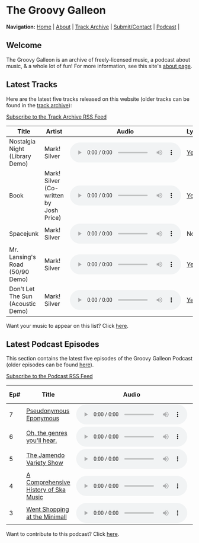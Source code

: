 # The Groovy Galleon

**Navigation:** [Home](index) \| [About](about) \| [Track Archive](tunes) \| [Submit/Contact](submit) \| [Podcast](podcast) \|

## Welcome

The Groovy Galleon is an archive of freely-licensed music, a podcast about music, & a whole lot of fun! For more information, see this site's [about page](about).

## Latest Tracks

Here are the latest five tracks released on this website (older tracks can be found in the [track archive](tunes)):

[Subscribe to the Track Archive RSS Feed](ggta.xml)

| Title | Artist | Audio | Lyrics |
| --- | --- | --- | --- |
| Nostalgia Night (Library Demo) | Mark! Silver | <audio src="https://archive.org/download/NostalgiaNightLibraryDemo/NostalgiaNightLibraryDemo.flac" controls>[Download](https://archive.org/download/NostalgiaNightLibraryDemo/NostalgiaNightLibraryDemo.flac)</audio> | [Yes](https://archive.org/download/NostalgiaNightLibraryDemo/nosnite.txt) |
| Book | Mark! Silver (Co-written by Josh Price) | <audio src="https://archive.org/download/marksilvermedia_protonmail_Book/book.flac" controls>[Download](https://archive.org/download/marksilvermedia_protonmail_Book/book.flac)</audio> | [Yes](https://archive.org/download/marksilvermedia_protonmail_Book/Book.txt) |
| Spacejunk | Mark! Silver | <audio src="https://archive.org/download/Spacejunk_201707/Spacejunk.flac" controls>[Download](https://archive.org/download/Spacejunk_201707/Spacejunk.flac)</audio> | No |
| Mr. Lansing's Road (50/90 Demo) | Mark! Silver | <audio src="https://archive.org/download/Mr.LansingsRoad/Mr.%20Lansing's%20Road.flac" controls>[Download](https://archive.org/download/Mr.LansingsRoad/Mr.%20Lansing's%20Road.flac)</audio> | [Yes](https://archive.org/download/Mr.LansingsRoad/Mr.%20Lansing's%20Road%20(Lyrics).txt) |
| Don't Let The Sun (Acoustic Demo) | Mark! Silver | <audio src="https://ia601505.us.archive.org/10/items/dontletthesunacoustic/dontletthesunacoustic.ogg" controls>[Download](https://ia601505.us.archive.org/10/items/dontletthesunacoustic/dontletthesunacoustic.ogg)</audio> | [Yes](https://archive.org/download/dontletthesunacoustic/Don%27t%20Let%20The%20Sun) |

Want your music to appear on this list? Click [here](submit).

## Latest Podcast Episodes

This section contains the latest five episodes of the Groovy Galleon Podcast (older episodes can be found [here](podcast)).

[Subscribe to the Podcast RSS Feed](ggpod.xml)

| Ep# | Title | Audio | Show Notes |
| --- | --- | --- | --- |
| 7 | [Pseudonymous Eponymous](https://archive.org/details/GroovyGalleon7) | <audio src="https://archive.org/download/GroovyGalleon7/gge7.flac" controls>[Download](https://archive.org/download/GroovyGalleon7/gge7.flac)</audio> | [e7.txt](https://archive.org/download/GroovyGalleon7/e7.txt) |
| 6 | [Oh, the genres you'll hear.](https://archive.org/details/marksilvermedia_protonmail_Gge6) | <audio src="https://archive.org/download/marksilvermedia_protonmail_Gge6/gge6.flac" controls>[Download](https://archive.org/download/marksilvermedia_protonmail_Gge6/gge6.flac)</audio> | [e6.txt](https://archive.org/download/marksilvermedia_protonmail_Gge6/e6.txt) |
| 5 | [The Jamendo Variety Show](https://archive.org/details/ggpod5) | <audio src="https://archive.org/download/ggpod5/gge5.flac" controls>[Download](https://archive.org/download/ggpod5/gge5.flac)</audio> | [e5.txt](https://archive.org/download/ggpod5/e5.txt) |
| 4 | [A Comprehensive History of Ska Music](https://archive.org/details/marksilvermedia_protonmail_Gge4) | <audio src="https://archive.org/download/marksilvermedia_protonmail_Gge4/gge4.flac" controls>[Download](https://archive.org/download/marksilvermedia_protonmail_Gge4/gge4.flac)</audio> | [e4.txt](https://archive.org/download/marksilvermedia_protonmail_Gge4/e4.txt) |
| 3 | [Went Shopping at the Minimall](https://archive.org/details/GroovyGalleonE3) | <audio src="https://archive.org/download/GroovyGalleonE3/gge3.flac" controls>[Download](https://archive.org/download/GroovyGalleonE3/gge3.flac)</audio> | [e3.txt](https://archive.org/download/GroovyGalleonE3/e3.txt) |

Want to contribute to this podcast? Click [here](submit).
